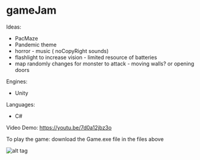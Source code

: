 # gameJam
Ideas:
* PacMaze
* Pandemic theme
* horror - music ( noCopyRight sounds) 
* flashlight to increase vision - limited resource of batteries
* map randomly changes for monster to attack - moving walls? or opening doors

Engines:
* Unity

Languages:
* C#

Video Demo:
https://youtu.be/7d0a12jbz3o

To play the game: 
download the Game.exe file in the files above

![alt tag](http://url/to/Scene1.png)
